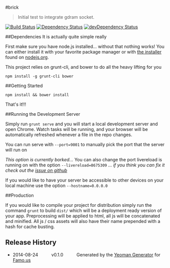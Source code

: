 #brick
> Initial test to integrate gdram socket.

[![Build Status](https://travis-ci.org/bmordan/brick.svg?branch=master)](https://travis-ci.org/bmordan/brick) [![Dependency Status](https://david-dm.org/bmordan/brick.svg)](https://david-dm.org/bmordan/brick) [![devDependency Status](https://david-dm.org/bmordan/brick/dev-status.svg)](https://david-dm.org/bmordan/brick#info=devDependencies)

##Dependencies
It is actually quite simple really

First make sure you have node.js installed... without that nothing works!  You can either install it with your favorite package manager or with [the installer](http://nodejs.org/download) found on [nodejs.org](http://nodejs.org).

This project relies on grunt-cli, and bower to do all the heavy lifting for you

```
npm install -g grunt-cli bower
```

##Getting Started

```
npm install && bower install
```

That's it!!!

##Running the Development Server

Simply run ```grunt serve``` and you will start a local development server and open Chrome.  Watch tasks will be running, and your browser will be automatically refreshed whenever a file in the repo changes.

You can run serve with ```--port=9001``` to manually pick the port that the server will run on

*This option is currently borked...*
You can also change the port livereload is running on with the option ```--livereload=8675309```
*... if you think you can fix it check out the [issue on github](https://github.com/Famous/generator-famous/issues/22)*

If you would like to have your server be accessible to other devices on your local machine use the option ```--hostname=0.0.0.0```

##Production

If you would like to compile your project for distribution simply run the command ```grunt``` to build ```dist/``` which will be a deployment ready version of your app.  Preprocessing will be applied to html, all js will be concatenated and minified.  All js / css assets will also have their name prepended with a hash for cache busting.


## Release History
 * 2014-08-24   v0.1.0   Generated by the [Yeoman Generator](https://github.com/famous/generator-famous) for [Famo.us](http://famo.us)